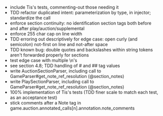 * include Tis's tests, commenting-out those needing it
* TDD refactor duplicated intent: parameterization by type, in injector; standardize the call
* enforce section continuity: no identification section tags both before and after play/auction/supplemental
* enforce 255 char cap on line width
* TDD erroring out descriptively for edge case: open curly (and semicolon) not-first on line and not-after space
* TDD known bug: double quotes and backslashes within string tokens aren't forwarded properly for sections
* test edge case with multiple \n's
* see section 4.8; TDD handling of # and ## tag values
* write AuctionSectionParser, including call to GameParser#get_note_ref_resolution (@section_notes)
* write PlaySectionParser, including call to GameParser#get_note_ref_resolution (@section_notes)
* 100% implementation of Tis's tests (TDD finer scale to match each test, as an acceptance test)
* stick comments after a Note tag in game.auction.annotated_calls\[n\].annotation.note_comments